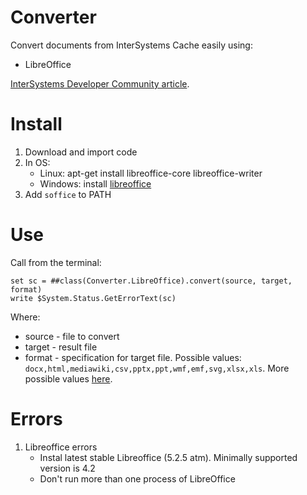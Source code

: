 # Converter
Convert documents from InterSystems Cache easily using:

 - LibreOffice
 
[InterSystems Developer Community article](https://community.intersystems.com/post/converting-documents-using-cach%C3%A9-and-libreoffice).

# Install

1. Download and import code
2. In OS:
   - Linux: apt-get install libreoffice-core libreoffice-writer
   - Windows: install [libreoffice](https://www.libreoffice.org/download/libreoffice-fresh/)
3. Add `soffice` to PATH

# Use

Call from the terminal: 

```
set sc = ##class(Converter.LibreOffice).convert(source, target, format)
write $System.Status.GetErrorText(sc)
```

Where:
- source - file to convert
- target - result file
- format - specification for target file. Possible values: `docx,html,mediawiki,csv,pptx,ppt,wmf,emf,svg,xlsx,xls`. More possible values [here](wiki.openoffice.org/wiki/Framework/Article/Filter/FilterList_OOo_3_0).

# Errors

1. Libreoffice errors
   - Instal latest stable Libreoffice (5.2.5 atm). Minimally supported version is 4.2
   - Don't run more than one process of LibreOffice

